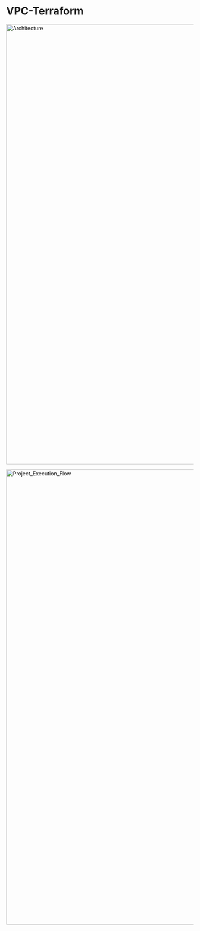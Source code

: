 # VPC-Terraform

<img width="1182" alt="Architecture" src="https://github.com/0xpraveen/VPC-Terraform/assets/130580134/8cd01d84-4e2d-4fd5-acea-d65408e491ac">

<img width="1223" alt="Project_Execution_Flow" src="https://github.com/0xpraveen/VPC-Terraform/assets/130580134/6f6ba1e4-3cb0-4ef9-8aee-753764e6bb2e"> </img>


